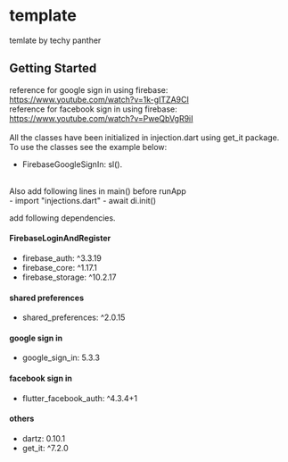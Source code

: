 # template

temlate by techy panther

## Getting Started

reference for google sign in using firebase: https://www.youtube.com/watch?v=1k-gITZA9CI <br>
reference for facebook sign in using firebase: https://www.youtube.com/watch?v=PweQbVgR9iI <br>
<br>
All the classes have been initialized in injection.dart using get_it package. To use the classes see the example below: <br>

- FirebaseGoogleSignIn: sl<FirebaseGoogleSignIn>().

<br>
Also add following lines in main() before runApp <br>
- import "injections.dart"
- await di.init()

<br>

add following dependencies.
<br>
#### FirebaseLoginAndRegister
- firebase_auth: ^3.3.19
- firebase_core: ^1.17.1
- firebase_storage: ^10.2.17
#### shared preferences
- shared_preferences: ^2.0.15
#### google sign in
- google_sign_in: 5.3.3
#### facebook sign in
- flutter_facebook_auth: ^4.3.4+1
#### others
- dartz: 0.10.1
- get_it: ^7.2.0